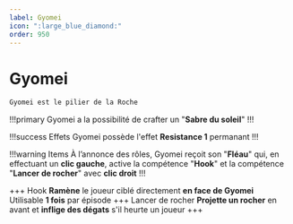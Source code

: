 ```yaml
---
label: Gyomei
icon: ":large_blue_diamond:"
order: 950
---
```


# Gyomei

```txt
Gyomei est le pilier de la Roche
```

!!!primary
Gyomei a la possibilité de crafter un "**Sabre du soleil**"
!!!

!!!success Effets
Gyomei possède l'effet **Resistance 1** permanant
!!!

!!!warning Items
À l’annonce des rôles, Gyomei reçoit son "**Fléau**" qui, en effectuant un **clic gauche**, active la compétence "**Hook**" 
et la compétence "**Lancer de rocher**" avec **clic droit**
!!!

+++ Hook
**Ramène** le joueur ciblé directement **en face de Gyomei** <br>
Utilisable **1 fois** par épisode
+++ Lancer de rocher
**Projette un rocher** en avant et **inflige des dégats** s'il heurte un joueur
+++

